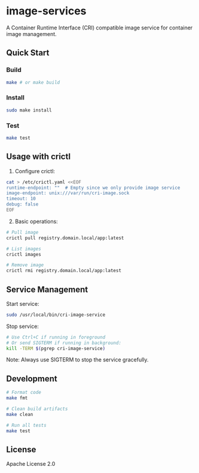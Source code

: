 # image-services

A Container Runtime Interface (CRI) compatible image service for container image management.

## Quick Start

### Build
```bash
make # or make build
```

### Install
```bash
sudo make install
```

### Test
```bash
make test
```

## Usage with crictl

1. Configure crictl:
```bash
cat > /etc/crictl.yaml <<EOF
runtime-endpoint: ""  # Empty since we only provide image service
image-endpoint: unix:///var/run/cri-image.sock
timeout: 10
debug: false
EOF
```

2. Basic operations:
```bash
# Pull image
crictl pull registry.domain.local/app:latest

# List images
crictl images

# Remove image
crictl rmi registry.domain.local/app:latest
```

## Service Management

Start service:
```bash
sudo /usr/local/bin/cri-image-service
```

Stop service:
```bash
# Use Ctrl+C if running in foreground
# Or send SIGTERM if running in background:
kill -TERM $(pgrep cri-image-service)
```

Note: Always use SIGTERM to stop the service gracefully.

## Development

```bash
# Format code
make fmt

# Clean build artifacts
make clean

# Run all tests
make test
```

## License

Apache License 2.0